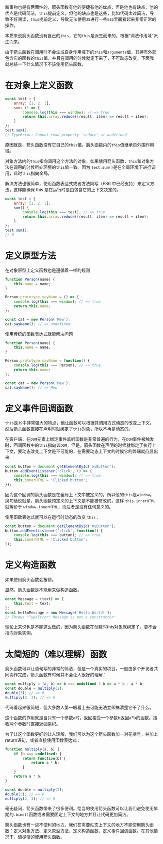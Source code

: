 新事物也是有两面性的，箭头函数有他的便捷有他的优点，但是他也有缺点，他的优点是代码简洁，`this`提前定义，但他的缺点也是这些，比如代码太过简洁，导致不好阅读，`this`提前定义，导致无法使用`JS`进行一些`ES5`里面看起来非常正常的操作。

本质来说箭头函数没有自己的`this`，它的`this`是派生而来的，根据“词法作用域”派生而来。

由于箭头函数在调用时不会生成自身作用域下的`this`和`arguments`值，其持有外部包含它的函数的`this`值，并且在调用的时候就定下来了，不可动态改变，下面我就总结一下什么情况下不该使用箭头函数。

# 在对象上定义函数

```javascript
const test = {
    array: [1, 2, 3],
    sum: () => {
        console.log(this === window); // => true
        return this.array.reduce((result, item) => result + item);
    }
};
test.sum();
// TypeError: Cannot read property 'reduce' of undefined
```
原因就是，箭头函数没有它自己的`this`值，箭头函数内的`this`值继承自外围作用域。

对象方法内的`this`指向调用这个方法的对象，如果使用箭头函数，`this`和对象方法在调用的时候所处环境的`this`值一致。因为 `test.sum()`是在全局环境下进行调用，此时`this`指向全局。

解决方法也很简单，使用函数表达式或者方法简写（ES6 中已经支持）来定义方法，这样能确保 this 是在运行时是由包含它的上下文决定的。


```javascript
const test = {
    array: [1, 2, 3],
    sum() {
        console.log(this === test); // => true
        return this.array.reduce((result, item) => result + item);
    }
};
test.sum();
// 6
```

# 定义原型方法

在对象原型上定义函数也是遵循着一样的规则

```javascript
function Person(name) {
    this.name = name;
}

Person.prototype.sayName = () => {
    console.log(this === window); // => true
    return this.name;
};

const cat = new Person('Mew');
cat.sayName(); // => undefined
```
使用传统的函数表达式就能解决问题


```javascript
function Person(name) {
    this.name = name;
}

Person.prototype.sayName = function() {
    console.log(this === Person); // => true
    return this.name;
};

const cat = new Person('Mew');
cat.sayName(); // => Mew
```
# 定义事件回调函数

`this`是`JS`中非常强大的特点，他让函数可以根据其调用方式动态的改变上下文，然后箭头函数直接在声明时就绑定了`this`对象，所以不再是动态的。

在客户端，在`DOM`元素上绑定事件监听函数是非常普遍的行为，在`DOM`事件被触发时，回调函数中的`this`指向该`DOM`，但是，箭头函数在声明的时候就绑定了执行上下文，要动态改变上下文是不可能的，在需要动态上下文的时候它的弊端就凸显出来:


```javascript
const button = document.getElementById('myButton');
button.addEventListener('click', () => {
    console.log(this === window); // => true
    this.innerHTML = 'Clicked button';
});
```
因为这个回调的箭头函数是在全局上下文中被定义的，所以他的`this`是`window`。换句话说就是，箭头函数预定义的上下文是不能被修改的，这样 `this.innerHTML` 就等价于 `window.innerHTML`，而后者是没有任何意义的。

使用函数表达式就可以在运行时动态的改变 `this`：

```javascript
const button = document.getElementById('myButton');
button.addEventListener('click', function() {
    console.log(this === button); // => true
    this.innerHTML = 'Clicked button';
});
```
# 定义构造函数

如果使用箭头函数会报错。

显然，箭头函数是不能用来做构造函数。


```javascript
const Message = (text) => {
    this.text = text;
};
const helloMessage = new Message('Hello World!');
// Throws "TypeError: Message is not a constructor"
```
理论上来说也是不能这么做的，因为箭头函数在创建时this对象就绑定了，更不会指向对象实例。

# 太简短的（难以理解）函数

箭头函数可以让语句写的非常的简洁，但是一个真实的项目，一般由多个开发者共同协作完成，箭头函数有时候并不会让人很好的理解：

```javascript
const multiply = (a, b) => b === undefined ? b => a * b : a * b;
const double = multiply(2);
double(3); // => 6
multiply(2, 3); // => 6
```
代码看起来很简短，但大多数人第一眼看上去可能无法立即搞清楚它干了什么。

这个函数的作用就是当只有一个参数a时，返回接受一个参数b返回a*b的函数，接收两个参数时直接返回乘积。

为了让这个函数更好的让人理解，我们可以为这个箭头函数加一对花括号，并加上return语句，或者直接使用函数表达式：

```javascript
function multiply(a, b) {
    if (b === undefined) {
        return function(b) {
            return a * b;
        }
    }
    return a * b;
}

const double = multiply(2);
double(3); // => 6
multiply(2, 3); // => 6
```
毫无疑问，箭头函数带来了很多便利。恰当的使用箭头函数可以让我们避免使用早期的`.bind()`函数或者需要固定上下文的地方并且让代码更加简洁。

箭头函数也有一些不便利的地方。我们在需要动态上下文的地方不能使用箭头函数：定义对象方法、定义原型方法、定义构造函数、定义事件回调函数。在其他情况下，请尽情的使用箭头函数。
